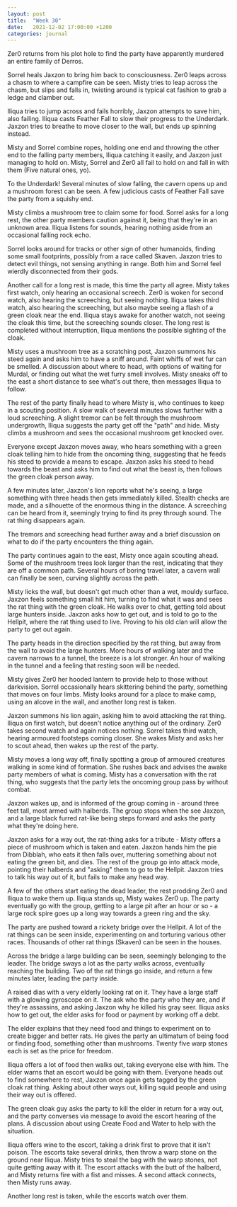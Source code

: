 ```yaml
---
layout: post
title:  "Week 30"
date:   2021-12-02 17:00:00 +1200
categories: journal
---
```

Zer0 returns from his plot hole to find the party have apparently murdered an entire family of Derros.

Sorrel heals Jaxzon to bring him back to consciousness. Zer0 leaps across a chasm to where a campfire can be seen. Misty tries to leap across the chasm, but slips and falls in, twisting around is typical cat fashion to grab a ledge and clamber out.

Iliqua tries to jump across and fails horribly, Jaxzon attempts to save him, also failing. Iliqua casts Feather Fall to slow their progress to the Underdark. Jaxzon tries to breathe to move closer to the wall, but ends up spinning instead.

Misty and Sorrel combine ropes, holding one end and throwing the other end to the falling party members, Iliqua catching it easily, and Jaxzon just managing to hold on. Misty, Sorrel and Zer0 all fail to hold on and fall in with them (Five natural ones, yo).

To the Underdark! Several minutes of slow falling, the cavern opens up and a mushroom forest can be seen. A few judicious casts of Feather Fall save the party from a squishy end.

Misty climbs a mushroom tree to claim some for food. Sorrel asks for a long rest, the other party members caution against it, being that they're in an unknown area. Iliqua listens for sounds, hearing nothing aside from an occasional falling rock echo.

Sorrel looks around for tracks or other sign of other humanoids, finding some small footprints, possibly from a race called Skaven. Jaxzon tries to detect evil things, not sensing anything in range. Both him and Sorrel feel wierdly disconnected from their gods.

Another call for a long rest is made, this time the party all agree. Misty takes first watch, only hearing an occasional screech. Zer0 is woken for second watch, also hearing the screeching, but seeing nothing. Iliqua takes third watch, also hearing the screeching, but also maybe seeing a flash of a green cloak near the end. Iliqua stays awake for another watch, not seeing the cloak this time, but the screeching sounds closer. The long rest is completed without interruption, Iliqua mentions the possible sighting of the cloak.

Misty uses a mushroom tree as a scratching post, Jaxzon summons his steed again and asks him to have a sniff around. Faint whiffs of wet fur can be smelled. A discussion about where to head, with options of waiting for Murdal, or finding out what the wet furry smell involves. Misty sneaks off to the east a short distance to see what's out there, then messages Iliqua to follow.

The rest of the party finally head to where Misty is, who continues to keep in a scouting position. A slow walk of several minutes slows further with a loud screeching. A slight tremor can be felt through the mushroom undergrowth, Iliqua suggests the party get off the "path" and hide. Misty climbs a mushroom and sees the occasional mushroom get knocked over.

Everyone except Jaxzon moves away, who hears something with a green cloak telling him to hide from the oncoming thing, suggesting that he feeds his steed to provide a means to escape. Jaxzon asks his steed to head towards the beast and asks him to find out what the beast is, then follows the green cloak person away.

A few minutes later, Jaxzon's lion reports what he's seeing, a large something with three heads then gets immediately killed. Stealth checks are made, and a silhouette of the enormous thing in the distance. A screeching can be heard from it, seemingly trying to find its prey through sound. The rat thing disappears again.

The tremors and screeching head further away and a brief discussion on what to do if the party encounters the thing again.

The party continues again to the east, Misty once again scouting ahead. Some of the mushroom trees look larger than the rest, indicating that they are off a common path. Several hours of boring travel later, a cavern wall can finally be seen, curving slightly across the path.

Misty licks the wall, but doesn't get much other than a wet, mouldy surface. Jaxzon feels something small hit him, turning to find what it was and sees the rat thing with the green cloak. He walks over to chat, getting told about large hunters inside. Jaxzon asks how to get out, and is told to go to the Hellpit, where the rat thing used to live. Proving to his old clan will allow the party to get out again.

The party heads in the direction specified by the rat thing, but away from the wall to avoid the large hunters. More hours of walking later and the cavern narrows to a tunnel, the breeze is a lot stronger. An hour of walking in the tunnel and a feeling that resting soon will be needed.

Misty gives Zer0 her hooded lantern to provide help to those without darkvision. Sorrel occasionally hears skittering behind the party, something that moves on four limbs. Misty looks around for a place to make camp, using an alcove in the wall, and another long rest is taken.

Jaxzon summons his lion again, asking him to avoid attacking the rat thing. Iliqua on first watch, but doesn't notice anything out of the ordinary. Zer0 takes second watch and again notices nothing. Sorrel takes third watch, hearing armoured footsteps coming closer. She wakes Misty and asks her to scout ahead, then wakes up the rest of the party.

Misty moves a long way off, finally spotting a group of armoured creatures walking in some kind of formation. She rushes back and advises the awake party members of what is coming. Misty has a conversation with the rat thing, who suggests that the party lets the oncoming group pass by without combat.

Jaxzon wakes up, and is informed of the group coming in - around three feet tall, most armed with halberds. The group stops when the see Jaxzon, and a large black furred rat-like being steps forward and asks the party what they're doing here.

Jaxzon asks for a way out, the rat-thing asks for a tribute - Misty offers a piece of mushroom which is taken and eaten. Jaxzon hands him the pie from Dibblah, who eats it then falls over, muttering something about not eating the green bit, and dies. The rest of the group go into attack mode, pointing their halberds and "asking" them to go to the Hellpit. Jaxzon tries to talk his way out of it, but fails to make any head way.

A few of the others start eating the dead leader, the rest prodding Zer0 and Iliqua to wake them up. Iliqua stands up, Misty wakes Zer0 up. The party eventually go with the group, getting to a large pit after an hour or so - a large rock spire goes up a long way towards a green ring and the sky.

The party are pushed toward a rickety bridge over the Hellpit. A lot of the rat things can be seen inside, experimenting on and torturing various other races. Thousands of other rat things (Skaven) can be seen in the houses.

Across the bridge a large building can be seen, seemingly belonging to the leader. The bridge sways a lot as the party walks across, eventually reaching the building. Two of the rat things go inside, and return a few minutes later, leading the party inside.

A raised dias with a very elderly looking rat on it. They have a large staff with a glowing gyroscope on it. The ask who the party who they are, and if they're assassins, and asking Jaxzon why he killed his gray seer. Iliqua asks how to get out, the elder asks for food or payment by working off a debt.

The elder explains that they need food and things to experiment on to create bigger and better rats. He gives the party an ultimatum of being food or finding food, something other than mushrooms. Twenty five warp stones each is set as the price for freedom.

Iliqua offers a lot of food then walks out, taking everyone else with him. The elder warns that an escort would be going with them. Everyone heads out to find somewhere to rest, Jaxzon once again gets tagged by the green cloak rat thing. Asking about other ways out, killing squid people and using their way out is offered.

The green cloak guy asks the party to kill the elder in return for a way out, and the party converses via message to avoid the escort hearing of the plans. A discussion about using Create Food and Water to help with the situation.

Iliqua offers wine to the escort, taking a drink first to prove that it isn't poison. The escorts take several drinks, then throw a warp stone on the ground near Iliqua. Misty tries to steal the bag with the warp stones, not quite getting away with it. The escort attacks with the butt of the halberd, and Misty returns fire with a fist and misses. A second attack connects, then Misty runs away.

Another long rest is taken, while the escorts watch over them.